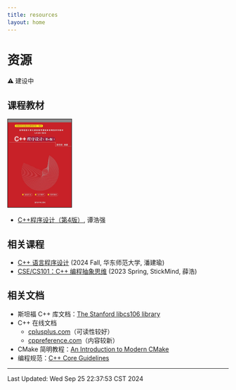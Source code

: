 ```yaml
---
title: resources
layout: home
---
```


# 资源

⚠️ 建设中

## 课程教材

<div>
	<a href="http://www.tup.tsinghua.edu.cn/booksCenter/book_09067402.html">
		<img src="./assets/images/thqcpp.jpg" height="200" border="1">
	</a>
</div>

-   [C++程序设计（第4版）](http://www.tup.tsinghua.edu.cn/booksCenter/book_09067402.html), 谭浩强

## 相关课程

-   [C++ 语言程序设计](https://math.ecnu.edu.cn/~jypan/Teaching/Cpp/) (2024 Fall, 华东师范大学, 潘建瑜)
-   [CSE/CS101：C++ 编程抽象思维](https://cs101.stickmind.com/) (2023 Spring, StickMind, 薛浩)

## 相关文档

-   斯坦福 C++ 库文档：[The Stanford libcs106 library](https://web.stanford.edu/dept/cs_edu/resources/cslib_docs/)
-   C++ 在线文档
    -   [cplusplus.com](https://cplusplus.com/reference/)（可读性较好）
    -   [cppreference.com](https://en.cppreference.com/w/)（内容较新）
-   CMake 简明教程：[An Introduction to Modern CMake](https://cliutils.gitlab.io/modern-cmake/)
-   编程规范：[C++ Core Guidelines](https://isocpp.github.io/CppCoreGuidelines/CppCoreGuidelines)

---

Last Updated: Wed Sep 25 22:37:53 CST 2024